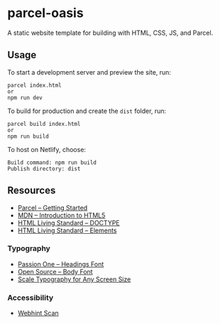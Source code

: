 # parcel-oasis
A static website template for building with HTML, CSS, JS, and Parcel. 

## Usage
To start a development server and preview the site, run:
```
parcel index.html
or 
npm run dev
```
To build for production and create the `dist` folder, run: 
```
parcel build index.html
or
npm run build
```
To host on Netlify, choose:
```
Build command: npm run build
Publish directory: dist
```

## Resources
- [Parcel – Getting Started](https://parceljs.org/getting_started.html)
- [MDN – Introduction to HTML5](https://developer.mozilla.org/en-US/docs/Web/Guide/HTML/HTML5/Introduction_to_HTML5)
- [HTML Living Standard – DOCTYPE](https://html.spec.whatwg.org/#syntax-doctype)
- [HTML Living Standard – Elements](https://html.spec.whatwg.org/#syntax-elements)

### Typography
- [Passion One – Headings Font](https://fonts.google.com/specimen/Passion+One)
- [Open Source – Body Font](https://fonts.google.com/specimen/Open+Sans)
- [Scale Typography for Any Screen Size](https://css-tricks.com/books/volume-i/scale-typography-screen-size/)

### Accessibility 

- [Webhint Scan](https://webhint.io/scanner/1455eb0b-4808-40fd-92aa-65b70a4cc05c)
